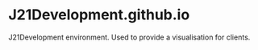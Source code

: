 # J21Development.github.io
J21Development environment. Used to provide a visualisation for clients.
